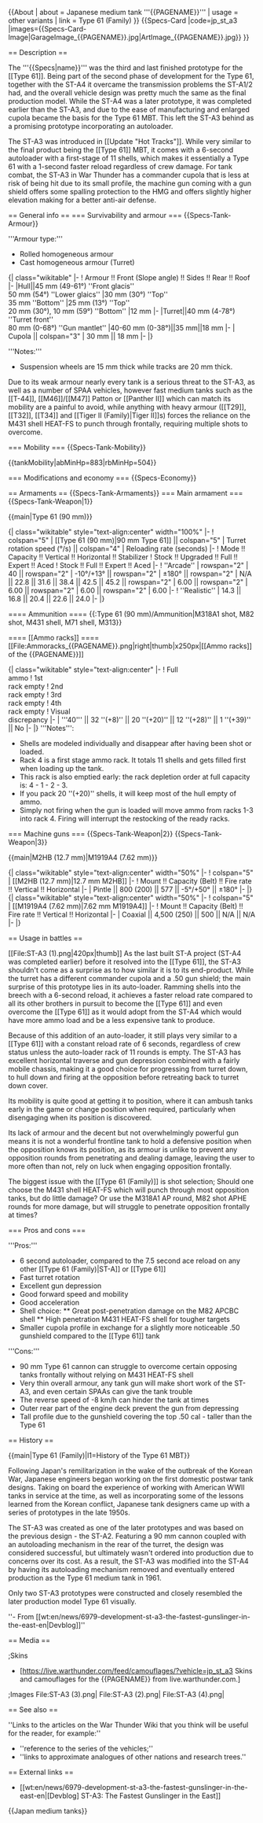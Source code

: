{{About
| about = Japanese medium tank '''{{PAGENAME}}'''
| usage = other variants
| link = Type 61 (Family)
}}
{{Specs-Card
|code=jp_st_a3
|images={{Specs-Card-Image|GarageImage_{{PAGENAME}}.jpg|ArtImage_{{PAGENAME}}.jpg}}
}}

== Description ==
<!-- ''In the description, the first part should be about the history of the creation and combat usage of the vehicle, as well as its key features. In the second part, tell the reader about the ground vehicle in the game. Insert a screenshot of the vehicle, so that if the novice player does not remember the vehicle by name, he will immediately understand what kind of vehicle the article is talking about.'' -->
The '''{{Specs|name}}''' was the third and last finished prototype for the [[Type 61]]. Being part of the second phase of development for the Type 61, together with the ST-A4 it overcame the transmission problems the ST-A1/2 had, and the overall vehicle design was pretty much the same as the final production model. While the ST-A4 was a later prototype, it was completed earlier than the ST-A3, and due to the ease of manufacturing and enlarged cupola became the basis for the Type 61 MBT. This left the ST-A3 behind as a promising prototype incorporating an autoloader.

The ST-A3 was introduced in [[Update "Hot Tracks"]]. While very similar to the final product being the [[Type 61]] MBT, it comes with a 6-second autoloader with a first-stage of 11 shells, which makes it essentially a Type 61 with a 1-second faster reload regardless of crew damage. For tank combat, the ST-A3 in War Thunder has a commander cupola that is less at risk of being hit due to its small profile, the machine gun coming with a gun shield offers some spalling protection to the HMG and offers slightly higher elevation making for a better anti-air defense.

== General info ==
=== Survivability and armour ===
{{Specs-Tank-Armour}}
<!-- ''Describe armour protection. Note the most well protected and key weak areas. Appreciate the layout of modules as well as the number and location of crew members. Is the level of armour protection sufficient, is the placement of modules helpful for survival in combat? If necessary use a visual template to indicate the most secure and weak zones of the armour.'' -->

'''Armour type:'''

* Rolled homogeneous armour
* Cast homogeneous armour (Turret)

{| class="wikitable"
|-
! Armour !! Front (Slope angle) !! Sides !! Rear !! Roof
|-
|Hull||45 mm (49-61°) ''Front glacis''<br>50 mm (54°) ''Lower glaics''
|30 mm (30°) ''Top''<br>35 mm ''Bottom''
|25 mm (13°) ''Top''<br>20 mm (30°), 10 mm (59°) ''Bottom''
|12 mm
|-
|Turret||40 mm (4-78°) ''Turret front''<br>80 mm (0-68°) ''Gun mantlet''
|40-60 mm (0-38°)||35 mm||18 mm
|-
| Cupola || colspan="3" | 30 mm || 18 mm
|-
|}

'''Notes:'''

* Suspension wheels are 15 mm thick while tracks are 20 mm thick.

Due to its weak armour nearly every tank is a serious threat to the ST-A3, as well as a number of SPAA vehicles, however fast medium tanks such as the [[T-44]], [[M46]]/[[M47]] Patton or [[Panther II]] which can match its mobility are a painful to avoid, while anything with heavy armour ([[T29]], [[T32]], [[T34]] and [[Tiger II (Family)|Tiger II]]s) forces the reliance on the M431 shell HEAT-FS to punch through frontally, requiring multiple shots to overcome.

=== Mobility ===
{{Specs-Tank-Mobility}}
<!-- ''Write about the mobility of the ground vehicle. Estimate the specific power and manoeuvrability, as well as the maximum speed forwards and backwards.'' -->

{{tankMobility|abMinHp=883|rbMinHp=504}}

=== Modifications and economy ===
{{Specs-Economy}}

== Armaments ==
{{Specs-Tank-Armaments}}
=== Main armament ===
{{Specs-Tank-Weapon|1}}
<!-- ''Give the reader information about the characteristics of the main gun. Assess its effectiveness in a battle based on the reloading speed, ballistics and the power of shells. Do not forget about the flexibility of the fire, that is how quickly the cannon can be aimed at the target, open fire on it and aim at another enemy. Add a link to the main article on the gun: <code><nowiki>{{main|Name of the weapon}}</nowiki></code>. Describe in general terms the ammunition available for the main gun. Give advice on how to use them and how to fill the ammunition storage.'' -->
{{main|Type 61 (90 mm)}}

{| class="wikitable" style="text-align:center" width="100%"
|-
! colspan="5" | [[Type 61 (90 mm)|90 mm Type 61]] || colspan="5" | Turret rotation speed (°/s) || colspan="4" | Reloading rate (seconds)
|-
! Mode !! Capacity !! Vertical !! Horizontal !! Stabilizer
! Stock !! Upgraded !! Full !! Expert !! Aced
! Stock !! Full !! Expert !! Aced
|-
! ''Arcade''
| rowspan="2" | 40 || rowspan="2" | -10°/+13° || rowspan="2" | ±180° || rowspan="2" | N/A || 22.8 || 31.6 || 38.4 || 42.5 || 45.2 || rowspan="2" | 6.00 || rowspan="2" | 6.00 || rowspan="2" | 6.00 || rowspan="2" | 6.00
|-
! ''Realistic''
| 14.3 || 16.8 || 20.4 || 22.6 || 24.0
|-
|}

==== Ammunition ====
{{:Type 61 (90 mm)/Ammunition|M318A1 shot, M82 shot, M431 shell, M71 shell, M313}}

==== [[Ammo racks]] ====
[[File:Ammoracks_{{PAGENAME}}.png|right|thumb|x250px|[[Ammo racks]] of the {{PAGENAME}}]]
<!-- '''Last updated: 2.7.0.153''' -->
{| class="wikitable" style="text-align:center"
|-
! Full<br>ammo
! 1st<br>rack empty
! 2nd<br>rack empty
! 3rd<br>rack empty
! 4th<br>rack empty
! Visual<br>discrepancy
|-
| '''40''' || 32&nbsp;''(+8)'' || 20&nbsp;''(+20)'' || 12&nbsp;''(+28)'' || 1&nbsp;''(+39)'' || No
|-
|}
'''Notes''':

* Shells are modeled individually and disappear after having been shot or loaded.
* Rack 4 is a first stage ammo rack. It totals 11 shells and gets filled first when loading up the tank.
* This rack is also emptied early: the rack depletion order at full capacity is: 4 - 1 - 2 - 3.
* If you pack 20&nbsp;''(+20)'' shells, it will keep most of the hull empty of ammo.
* Simply not firing when the gun is loaded will move ammo from racks 1-3 into rack 4. Firing will interrupt the restocking of the ready racks.

=== Machine guns ===
{{Specs-Tank-Weapon|2}}
{{Specs-Tank-Weapon|3}}
<!-- ''Offensive and anti-aircraft machine guns not only allow you to fight some aircraft but also are effective against lightly armoured vehicles. Evaluate machine guns and give recommendations on its use.'' -->
{{main|M2HB (12.7 mm)|M1919A4 (7.62 mm)}}

{| class="wikitable" style="text-align:center" width="50%"
|-
! colspan="5" | [[M2HB (12.7 mm)|12.7 mm M2HB]]
|-
! Mount !! Capacity (Belt) !! Fire rate !! Vertical !! Horizontal
|-
| Pintle || 800 (200) || 577 || -5°/+50° || ±180°
|-
|}
{| class="wikitable" style="text-align:center" width="50%"
|-
! colspan="5" | [[M1919A4 (7.62 mm)|7.62 mm M1919A4]]
|-
! Mount !! Capacity (Belt) !! Fire rate !! Vertical !! Horizontal
|-
| Coaxial || 4,500 (250) || 500 || N/A || N/A
|-
|}

== Usage in battles ==
<!-- ''Describe the tactics of playing in the vehicle, the features of using vehicles in the team and advice on tactics. Refrain from creating a "guide" - do not impose a single point of view but instead give the reader food for thought. Describe the most dangerous enemies and give recommendations on fighting them. If necessary, note the specifics of the game in different modes (AB, RB, SB).'' -->
[[File:ST-A3 (1).png|420px|thumb]]
As the last built ST-A project (ST-A4 was completed earlier) before it resolved into the [[Type 61]], the ST-A3 shouldn't come as a surprise as to how similar it is to its end-product. While the turret has a different commander cupola and a .50 gun shield; the main surprise of this prototype lies in its auto-loader. Ramming shells into the breech with a 6-second reload, it achieves a faster reload rate compared to all its other brothers in pursuit to become the [[Type 61]] and even overcome the [[Type 61]] as it would adopt from the ST-A4 which would have more ammo load and be a less expensive tank to produce.

Because of this addition of an auto-loader, it still plays very similar to a [[Type 61]] with a constant reload rate of 6 seconds, regardless of crew status unless the auto-loader rack of 11 rounds is empty. The ST-A3 has excellent horizontal traverse and gun depression combined with a fairly mobile chassis, making it a good choice for progressing from turret down, to hull down and firing at the opposition before retreating back to turret down cover.

Its mobility is quite good at getting it to position, where it can ambush tanks early in the game or change position when required, particularly when disengaging when its position is discovered.

Its lack of armour and the decent but not overwhelmingly powerful gun means it is not a wonderful frontline tank to hold a defensive position when the opposition knows its position, as its armour is unlike to prevent any opposition rounds from penetrating and dealing damage, leaving the user to more often than not, rely on luck when engaging opposition frontally.

The biggest issue with the [[Type 61 (Family)]] is shot selection; Should one choose the M431 shell HEAT-FS which will punch through most opposition tanks, but do little damage? Or use the M318A1 AP round, M82 shot APHE rounds for more damage, but will struggle to penetrate opposition frontally at times?

=== Pros and cons ===
<!-- ''Summarise and briefly evaluate the vehicle in terms of its characteristics and combat effectiveness. Mark its pros and cons in a bulleted list. Try not to use more than 6 points for each of the characteristics. Avoid using categorical definitions such as "bad", "good" and the like - use substitutions with softer forms such as "inadequate" and "effective".'' -->

'''Pros:'''

* 6 second autoloader, compared to the 7.5 second ace reload on any other [[Type 61 (Family)|ST-A]] or [[Type 61]]
* Fast turret rotation
* Excellent gun depression
* Good forward speed and mobility
* Good acceleration
* Shell choice:
** Great post-penetration damage on the M82 APCBC shell
** High penetration M431 HEAT-FS shell for tougher targets
* Smaller cupola profile in exchange for a slightly more noticeable .50 gunshield compared to the [[Type 61]] tank

'''Cons:'''

* 90 mm Type 61 cannon can struggle to overcome certain opposing tanks frontally without relying on M431 HEAT-FS shell
* Very thin overall armour, any tank gun will make short work of the ST-A3, and even certain SPAAs can give the tank trouble
* The reverse speed of -8 km/h can hinder the tank at times
* Outer rear part of the engine deck prevent the gun from depressing
* Tall profile due to the gunshield covering the top .50 cal - taller than the Type 61

== History ==
<!-- ''Describe the history of the creation and combat usage of the vehicle in more detail than in the introduction. If the historical reference turns out to be too long, take it to a separate article, taking a link to the article about the vehicle and adding a block "/History" (example: <nowiki>https://wiki.warthunder.com/(Vehicle-name)/History</nowiki>) and add a link to it here using the <code>main</code> template. Be sure to reference text and sources by using <code><nowiki><ref></ref></nowiki></code>, as well as adding them at the end of the article with <code><nowiki><references /></nowiki></code>. This section may also include the vehicle's dev blog entry (if applicable) and the in-game encyclopedia description (under <code><nowiki>=== In-game description ===</nowiki></code>, also if applicable).'' -->
{{main|Type 61 (Family)|l1=History of the Type 61 MBT}}

Following Japan's remilitarization in the wake of the outbreak of the Korean War, Japanese engineers began working on the first domestic postwar tank designs. Taking on board the experience of working with American WWII tanks in service at the time, as well as incorporating some of the lessons learned from the Korean conflict, Japanese tank designers came up with a series of prototypes in the late 1950s.

The ST-A3 was created as one of the later prototypes and was based on the previous design - the ST-A2. Featuring a 90 mm cannon coupled with an autoloading mechanism in the rear of the turret, the design was considered successful, but ultimately wasn't ordered into production due to concerns over its cost. As a result, the ST-A3 was modified into the ST-A4 by having its autoloading mechanism removed and eventually entered production as the Type 61 medium tank in 1961.

Only two ST-A3 prototypes were constructed and closely resembled the later production model Type 61 visually.

''- From [[wt:en/news/6979-development-st-a3-the-fastest-gunslinger-in-the-east-en|Devblog]]''

== Media ==
<!-- ''Excellent additions to the article would be video guides, screenshots from the game, and photos.'' -->

;Skins
* [https://live.warthunder.com/feed/camouflages/?vehicle=jp_st_a3 Skins and camouflages for the {{PAGENAME}} from live.warthunder.com.]

;Images
<gallery mode="packed" heights="150">
File:ST-A3 (3).png|
File:ST-A3 (2).png|
File:ST-A3 (4).png|
</gallery>

== See also ==
<!-- ''Links to the articles on the War Thunder Wiki that you think will be useful for the reader, for example:''
* ''reference to the series of the vehicles;''
* ''links to approximate analogues of other nations and research trees.'' -->
''Links to the articles on the War Thunder Wiki that you think will be useful for the reader, for example:''

* ''reference to the series of the vehicles;''
* ''links to approximate analogues of other nations and research trees.''

== External links ==
<!-- ''Paste links to sources and external resources, such as:''
* ''topic on the official game forum;''
* ''other literature.'' -->

* [[wt:en/news/6979-development-st-a3-the-fastest-gunslinger-in-the-east-en|[Devblog] ST-A3: The Fastest Gunslinger in the East]]

{{Japan medium tanks}}